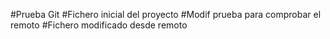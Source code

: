 #Prueba Git
#Fichero inicial del proyecto
#Modif prueba para comprobar el remoto
#Fichero modificado desde remoto

